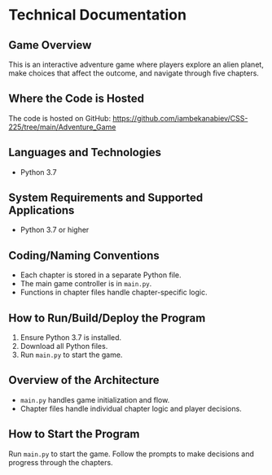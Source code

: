# Technical Documentation

## Game Overview
This is an interactive adventure game where players explore an alien planet, make choices that affect the outcome, and navigate through five chapters.

## Where the Code is Hosted
The code is hosted on GitHub: 
https://github.com/iambekanabiev/CSS-225/tree/main/Adventure_Game

## Languages and Technologies
- Python 3.7

## System Requirements and Supported Applications
- Python 3.7 or higher

## Coding/Naming Conventions
- Each chapter is stored in a separate Python file.
- The main game controller is in `main.py`.
- Functions in chapter files handle chapter-specific logic.

## How to Run/Build/Deploy the Program
1. Ensure Python 3.7 is installed.
2. Download all Python files.
3. Run `main.py` to start the game.

## Overview of the Architecture
- `main.py` handles game initialization and flow.
- Chapter files handle individual chapter logic and player decisions.

## How to Start the Program
Run `main.py` to start the game. Follow the prompts to make decisions and progress through the chapters.
